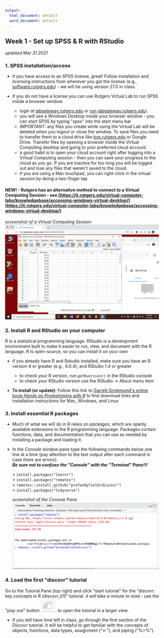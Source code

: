 ```yaml
---
output:
  html_document: default
  word_document: default
---
```


## Week 1 - Set up SPSS & R with RStudio

*updated Mar 31 2021*

### 1. SPSS installation/access

-   if you have access to an SPSS license, great! Follow installation and licensing instructions from wherever you got the license (e.g., [software.rutgers.edu](https://software.rutgers.edu)) - we will be using version 27.0 in class.

-   if you do not have a license you can use Rutgers Virtual Lab to run SPSS inside a browser window

    -   login at [labgateway.rutgers.edu](https://labgateway.rutgers.edu) or [run-labgateway.rutgers.edu](https://run-labgateway.rutgers.edu)\
    -   you will see a Windows Desktop inside your browser window - you can start SPSS by typing "spss" into the start menu bar
    -   *IMPORTANT:* any files you create while using the Virtual Lab will be deleted when you logout or close the window. To save files you need to transfer them to a cloud drive like [box.rutgers.edu](https://it.rutgers.edu/box/) or Google Drive. Transfer files by opening a browser inside the Virtual Computing desktop and going to your preferred cloud account.
    -   a good habit is to open your cloud account right after logging into a Virtual Computing session - then you can save your progress to the cloud as you go. If you are inactive for too long you will be logged out and lose any files that weren't saved to the cloud.
    -   if you are using a Mac touchpad, you can right-click in the virtual session by doing a two-finger tap  

#### NEW! - Rutgers has an alternative method to connect to a Virtual Computing Session - see [https://it.rutgers.edu/virtual-computer-labs/knowledgebase/accessing-windows-virtual-desktop/](https://it.rutgers.edu/virtual-computer-labs/knowledgebase/accessing-windows-virtual-desktop/)

*screenshot of a Virtual Computing Session* ![Virtual Computing screenshot](../images/VirtualComputing.png)

### 2. Install R and RStudio on your computer

R is a statistical programming language. RStudio is a development environment built to make it easier to run, view, and document with the R language. R is open-source, so you can install it on your own

-   if you already have R and Rstudio installed, make sure you have an R version 4 or greater (e.g., 4.0.4), and RStudio 1.4 or greater

    -   to check your R version, run `getRversion()` in the RStudio console
    -   to check your RStudio version use the RStudio -\> About menu item

-   **To install (or update)**: Follow this link to [Garrett Grolemund's online book *Hands on Programming with R*](https://rstudio-education.github.io/hopr/starting.html) to find download links and installation instructions for Mac, Windows, and Linux

### 3. Install essential R packages

-   Much of what we will do in R relies on *packages*, which are openly available extensions to the R programming language. Packages contain functions, data, and documentation that you can use as needed by installing a package and loading it.

-   In the *Console* window pane type the following commands below one line at a time (pay attention to the text output after each command in case there are errors):\
    ***Be sure not to confuse the "Console" with the "Terminal" Pane!!!***

    \> `install.packages("learnr")`\
    \> `install.packages("remotes")`\
    \> `remotes::install_github("profandyfield/discovr")`\
    \> `install.packages("tidyverse")`

    *screenshot of the Console Pane* ![Console Pane screenshot](../images/ConsolePane.png)

### 4. Load the first "discovr" tutorial

Go to the Tutorial Pane (top right) and click "start tutorial" for the "discovr: key concepts in R (discovr_01)" tutorial. *it will take a minute to load* - use the "pop-out" button ![popout icon](../images/popout.png) to open the tutorial in a larger view.

-   If you still have time left in class, go through the first section of the Discovr tutorial. It will be helpful to get familiar with the concepts of objects, functions, data types, assignment ("\<-"), and piping ("%\>%").
